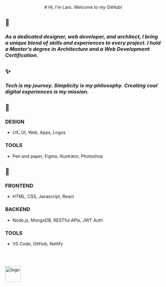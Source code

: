 <p align="center">
# Hi, I'm Lars. Welcome to my GitHub!

## 👀
### _As a dedicated designer, web developer, and architect, I bring a unique blend of skills and experiences to every project. I hold a Master's degree in Architecture and a Web Development Certification._

## ✨
### _Tech is my journey. Simplicity is my philosophy. Creating cool digital experiences is my mission._

## 🌈
### DESIGN
- UX, UI, Web, Apps, Logos
### TOOLS
- Pen and paper, Figma, Illustrator, Photoshop

## 🚀
### FRONTEND
- HTML, CSS, Javascript, React
### BACKEND
- Node.js, MongoDB, RESTful APIs, JWT Auth
### TOOLS
- VS Code, GitHub, Netlify
<br>
<br>
<br>
<img src="https://github.com/user-attachments/assets/cb5ac399-a509-4867-95ce-2a9f36a232ad" alt="logo" width="50">
</p>


<!--
**CodeLars79/CodeLars79** is a ✨ _special_ ✨ repository because its `README.md` (this file) appears on your GitHub profile.

Here are some ideas to get you started:

- 🔭 I’m currently working on ...
- 🌱 I’m currently learning ...
- 👯 I’m looking to collaborate on ...
- 🤔 I’m looking for help with ..
- 💬 Ask me about ...
- 📫 How to reach me: ...
- 😄 Pronouns: ...
- ⚡ Fun fact: ...
-->
